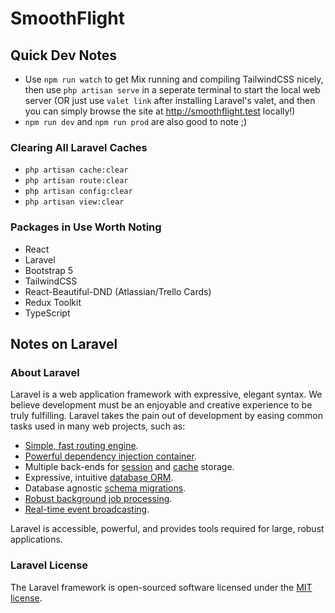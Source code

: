 # SmoothFlight

## Quick Dev Notes

* Use `npm run watch` to get Mix running and compiling TailwindCSS nicely, then use `php artisan serve` in a seperate terminal to start the local web server (OR just use `valet link` after installing Laravel's valet, and then you can simply browse the site at http://smoothflight.test locally!)
* `npm run dev` and `npm run prod` are also good to note ;)

### Clearing All Laravel Caches

* `php artisan cache:clear`
* `php artisan route:clear`
* `php artisan config:clear`
* `php artisan view:clear`

### Packages in Use Worth Noting

* React
* Laravel
* Bootstrap 5
* TailwindCSS
* React-Beautiful-DND (Atlassian/Trello Cards)
* Redux Toolkit
* TypeScript

## Notes on Laravel

### About Laravel

Laravel is a web application framework with expressive, elegant syntax. We believe development must be an enjoyable and creative experience to be truly fulfilling. Laravel takes the pain out of development by easing common tasks used in many web projects, such as:

- [Simple, fast routing engine](https://laravel.com/docs/routing).
- [Powerful dependency injection container](https://laravel.com/docs/container).
- Multiple back-ends for [session](https://laravel.com/docs/session) and [cache](https://laravel.com/docs/cache) storage.
- Expressive, intuitive [database ORM](https://laravel.com/docs/eloquent).
- Database agnostic [schema migrations](https://laravel.com/docs/migrations).
- [Robust background job processing](https://laravel.com/docs/queues).
- [Real-time event broadcasting](https://laravel.com/docs/broadcasting).

Laravel is accessible, powerful, and provides tools required for large, robust applications.

### Laravel License

The Laravel framework is open-sourced software licensed under the [MIT license](https://opensource.org/licenses/MIT).
